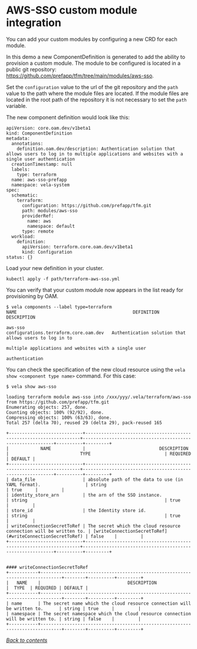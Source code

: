 # AWS-SSO custom module integration

You can add your custom modules by configuring a new CRD for each module.

In this demo a new ComponentDefinition is generated to add the ability to provision a custom module. The module to be configured is located in a public git repository: https://github.com/prefapp/tfm/tree/main/modules/aws-sso.

Set the ``configuration`` value to the url of the git repository and the ``path`` value to the path where the module files are located. If the module files are located in the root path of the repository it is not necessary to set the ``path`` variable.

The new component definition would look like this:

```
apiVersion: core.oam.dev/v1beta1
kind: ComponentDefinition
metadata:
  annotations:
    definition.oam.dev/description: Authentication solution that allows users to log in to multiple applications and websites with a single user authentication
  creationTimestamp: null
  labels:
    type: terraform
  name: aws-sso-prefapp
  namespace: vela-system
spec:
  schematic:
    terraform:
      configuration: https://github.com/prefapp/tfm.git
      path: modules/aws-sso
      providerRef:
        name: aws
        namespace: default
      type: remote
  workload:
    definition:
      apiVersion: terraform.core.oam.dev/v1beta1
      kind: Configuration
status: {}
```

Load your new definition in your cluster.

```
kubectl apply -f path/terraform-aws-sso.yml
```

You can verify that your custom module now appears in the list ready for provisioning by OAM.

```
$ vela components --label type=terraform
NAME                                            DEFINITION                              DESCRIPTION

aws-sso                                         configurations.terraform.core.oam.dev   Authentication solution that allows users to log in to
                                                                                        multiple applications and websites with a single user
                                                                                        authentication
```

You can check the specification of the new cloud resource using the ``vela show <component type name>`` command. For this case: 

```
$ vela show aws-sso

loading terraform module aws-sso into /xxx/yyy/.vela/terraform/aws-sso from https://github.com/prefapp/tfm.git
Enumerating objects: 257, done.
Counting objects: 100% (92/92), done.
Compressing objects: 100% (63/63), done.
Total 257 (delta 70), reused 29 (delta 29), pack-reused 165

+----------------------------+--------------------------------------------------------------------+-----------------------------------------------------------+----------+---------+
|            NAME            |                            DESCRIPTION                             |                           TYPE                            | REQUIRED | DEFAULT |
+----------------------------+--------------------------------------------------------------------+-----------------------------------------------------------+----------+---------+
| data_file                  | absolute path of the data to use (in YAML format).                 | string                                                    | true     |         |
| identity_store_arn         | the arn of the SSO instance.                                       | string                                                    | true     |         |
| store_id                   | the Identity store id.                                             | string                                                    | true     |         |
| writeConnectionSecretToRef | The secret which the cloud resource connection will be written to. | [writeConnectionSecretToRef](#writeConnectionSecretToRef) | false    |         |
+----------------------------+--------------------------------------------------------------------+-----------------------------------------------------------+----------+---------+


#### writeConnectionSecretToRef
+-----------+------------------------------------------------------------------------------+--------+----------+---------+
|   NAME    |                                 DESCRIPTION                                  |  TYPE  | REQUIRED | DEFAULT |
+-----------+------------------------------------------------------------------------------+--------+----------+---------+
| name      | The secret name which the cloud resource connection will be written to.      | string | true     |         |
| namespace | The secret namespace which the cloud resource connection will be written to. | string | false    |         |
+-----------+------------------------------------------------------------------------------+--------+----------+---------+
```

*[Back to contents](../README.md)*